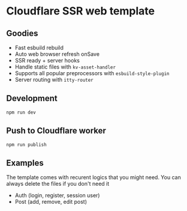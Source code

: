 # Cloudflare SSR web template

## Goodies

- Fast esbuild rebuild
- Auto web browser refresh onSave
- SSR ready + server hooks
- Handle static files with `kv-asset-handler`
- Supports all popular preprocessors with `esbuild-style-plugin`
- Server routing with `itty-router`

## Development

`npm run dev`

## Push to Cloudflare worker

`npm run publish`

## Examples

The template comes with recurent logics that you might need.
You can always delete the files if you don't need it

- Auth (login, register, session user)
- Post (add, remove, edit post)
